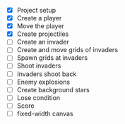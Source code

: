 - [x] Project setup
- [x] Create a player
- [x] Move the player
- [x] Create projectiles
- [ ] Create an invader
- [ ] Create and move grids of invaders
- [ ] Spawn grids at invaders
- [ ] Shoot invaders
- [ ] Invaders shoot back
- [ ] Enemy explosions
- [ ] Create background stars
- [ ] Lose condition
- [ ] Score
- [ ] fixed-width canvas
